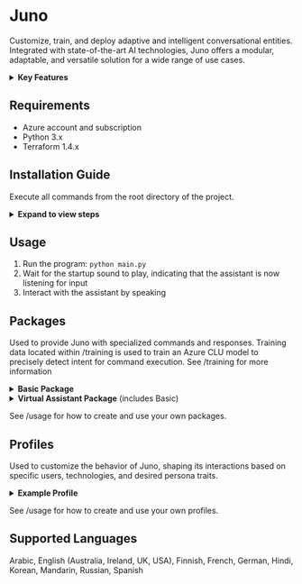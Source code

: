 # Juno

Customize, train, and deploy adaptive and intelligent conversational entities. Integrated with state-of-the-art AI technologies, Juno offers a modular, adaptable, and versatile solution for a wide range of use cases.

<details>
<summary><b>Key Features</b></summary>

### Advanced AI Integration

- Uses Azure [Speech Services](https://learn.microsoft.com/en-us/azure/ai-services/speech-service/) for speech recognition. 
- Uses Azure  [CLU](https://learn.microsoft.com/en-us/azure/ai-services/language-service/conversational-language-understanding/overview) for intent recognition.
- Employs OpenAI's [GPT-3.5-Turbo](https://platform.openai.com/docs/models) for dynamic, human-like interactions.
- Leverages [Elevenlabs](https://docs.elevenlabs.io/welcome/introduction) for realistic human-sounding text-to-speech.


Note: Integrations will be continuously refined as better solutions become available.

### Highly Customizable

- **Packages**: Define custom commands, guiding entity behavior based on user input. See the [packages](#packages) section for more information.
- **Profiles**: Determine how the entity interacts with users. See the [profiles](#profiles) section for more information.
- **Custom Voices**: Elevenlabs supports the creation and usage of custom voices. See [Elevenlabs](https://elevenlabs.io/voice-lab) for more information.
- **Fine-Tune GPT**: Tailor GPT-3.5-Turbo's responses to your specific use-case by fine-tuning the model with training data. See /training/gpt_training_data for example training data.

### Comprehensive Conversational Abilities

- Trained on a vast dataset, ensuring adept handling of varied commands and prompts. Training data is located within /training.
- Maintains conversation history for context-aware responses.

</details>

## Requirements
- Azure account and subscription
- Python 3.x
- Terraform 1.4.x

## Installation Guide

Execute all commands from the root directory of the project.

<details>
<summary><b>Expand to view steps </b></summary>

### Step 1: Install Required Packages

Run the following command to install the necessary packages:

```bash
pip install -r requirements.txt
```

### Step 2: Customize Configuration

Open the secret configuration file in your text editor for customization:

```bash
code configuration/config.yaml
```
Update the file with your personal settings and save it.

### Step 3: Sign into Azure Account

Log into your Azure account using the Azure CLI:

```bash
az login
```

### Step 4: Create Azure Resources

Navigate to the infra directory and run the script to create the necessary Azure resources:

```bash
cd infra && ./create_infrastructure.sh
```
**What This Does**: 
- Creates a Resource Group containing a Speech Service, Language Understanding, and Translator resource.
- Creates a Key Vault containing all necessary API keys and endpoints.

   **Note**: To destroy the created Azure resources run:
   ```bash
   cd infra && ./destroy_infrastructure.sh
   ```

### Step 5: Encrypt and Secure Secret Data

Navigate back to root directory and run the script to save and encrypt all secret data locally:

```bash
cd .. && python -m configuration.manage_secrets
```

### Step 6: Train CLU Model

Start the training session for your Conversation Language Understanding (CLU) model using the provided training data
located within 'training/virtual_assitant_training_data':

```bash
python -m training.begin_training_session
```
After training and deploying is complete, you can view your trained model at: https://language.cognitive.azure.com/home

### Step 7: Fine-tune GPT (Optional)

Begin a fine-tuning session for GPT using the provided training data located within 'training/gpt_training_data':

```bash
python -m training.begin_gpt_training_session
```

</details>

## Usage
1. Run the program: `python main.py`
2. Wait for the startup sound to play, indicating that the assistant is now listening for input
3. Interact with the assistant by speaking

## Packages
Used to provide Juno with specialized commands and responses. 
Training data located within /training is used to train an Azure CLU model to precisely detect intent for command execution. See /training for more information

<details>
<summary><b>Basic Package</b></summary>

#### Control Behavior
| Command | Response | Action |
| ------- | -------- | -------- |
| Mute  | I am now muted | Mutes the entity's responses | 
| Unmute | I am not unmuted | Unmutes the entity's responses |
| Pause | Pausing | Pauses all of the entity's functionalities |
| Unpause | Unpaused | Unpauses all of the entity's functionalities |
| Exit | Exiting, goodbye! | Terminates the program |
#### Personalization
| Command | Response | Action |
| ------- | -------- | -------- |
| Change your language to {language} | Changing language to {language} | Changes the language of the entity to {language} |
| Change your gender to {gender} | Changing gender to {gender} | Changes the gender of the entity to {gender} |
| Change your persona to {role} | Changing persona to {persona} | Changes the persona of the entity to {persona} |
| Change voice | I have changed my voice | Changes the entity's voice |

</details>

<details>
<summary><b>Virtual Assistant Package</b> (includes Basic)</summary>

#### Weather Retrieval
| Command | Response | Action |
| ------- | -------- | -------- |
| What is the weather in {location} | The weather in {location} is {temperature} degrees. | Fetches the temperature from the location using OpenWeatherMap API |
#### Speech Translation
| Command | Response | Action |
| ------- | -------- | -------- |
| Translate {speech} into {language} | {translated_speech} | Uses Azure Speech Translation to translate and return the speech |
#### Control Lights
| Command | Response | Action |
| ------- | -------- | -------- |
| Turn lights {off/on} | None | Connects to and controls smart LED lights via their API |
| Change light color to {color} | None | Connects to and controls smart LED lights via their API |
#### Control Music 
| Command | Response | Action |
| ------- | -------- | -------- |
| Play {song} | None | Uses Spotify API to play the requested song |
| Pause song | None | Uses Spotify API to pause the song |
| Play next song | None | Uses Spotify API to play the next song |
| Lower volume | None | Uses Spotify API to lower song volume of the song playing by 10% |
| Raise volume | None | Uses Spotify API to raise song volume of the song playing by 10% |
#### Set Alarm
| Command | Response | Action |
| ------- | -------- | -------- |
| Set an alarm for {day and time} | Setting an alarm for {day and time} | Sets an alarm for {day and time} |
#### Set Reminder
| Command | Response | Action |
| ------- | -------- | -------- |
| Set a reminder for {day and time} to do {reminder} | Setting a reminder for {day and time} to do {reminder} | Sets a reminder for {day and time} to do {reminder} |
#### Set Timer
| Command | Response | Action |
| ------- | -------- | -------- |
| Set a timer for {time} {metric} | Setting a timer for {time} {metric} | Sets a timer for {time} {metric} |
#### News Retrieval 
| Command | Response | Action |
| ------- | -------- | -------- |
| Give me the news | Sure here is what's going on in the world. {Gives a summary of the top 3 news articles (using a fine-tuned GPT-3.5-turbo model | Fetches news articles from news api |
#### Web Browsing
| Command | Response | Action |
| ------- | -------- | -------- |
| Open {website} | Opening {website} | Opens the specified {website} uing webbrowser library |
| Search {speech} | Searching for {speech} | Conducts a Google search for {speech} uing webbrowser library |
| Search youtube for {speech} | Searching Youtube for {speech} | Conducts a YouTube search for {speech} uing webbrowser library |

</details>

See /usage for how to create and use your own packages.

## Profiles
Used to customize the behavior of Juno, shaping its interactions based on specific users, technologies, and desired persona traits.

<details>
<summary><b>Example Profile</b></summary>
   
```yaml
interaction:
  name: obama
  gender: male
  language: english ## see documentation for available languages
  personality: friendly
  persona: obama ## entity will act as if they are this persona 
  prompt: you are an assistant designed to concisely help the user with their queries ## prompt to be used by GPT
  role: assistant  
system:
  gpt_model: gpt-3.5-turbo # or use fine-tuned model
  package: virtual_assistant ## optional
  startup_sound: true ## optional
  voice_engine: elevenlabs ## or azure
  voice_name: obama ## custom voice modeled after Obama, created using Elevenlabs.
  voice_recognition_engine: azure # currently only azure available
user:
  gender: male
  name: david   
```
</details>

See /usage for how to create and use your own profiles.
   
 ## Supported Languages
 Arabic, English (Australia, Ireland, UK, USA), Finnish, French, German, Hindi, Korean, Mandarin, Russian, Spanish
